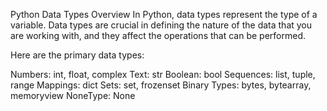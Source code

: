 Python Data Types Overview
In Python, data types represent the type of a variable. Data types are crucial in defining the nature of the data that you are working with, and they affect the operations that can be performed.

Here are the primary data types:

Numbers: int, float, complex
Text: str
Boolean: bool
Sequences: list, tuple, range
Mappings: dict
Sets: set, frozenset
Binary Types: bytes, bytearray, memoryview
NoneType: None
